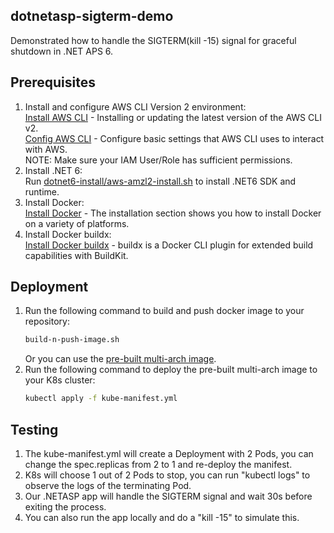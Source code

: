 ## dotnetasp-sigterm-demo
Demonstrated how to handle the SIGTERM(kill -15) signal for graceful shutdown in .NET APS 6.

## Prerequisites
1. Install and configure AWS CLI Version 2 environment:<br />
   [Install AWS CLI] - Installing or updating the latest version of the AWS CLI v2.<br />
   [Config AWS CLI] - Configure basic settings that AWS CLI uses to interact with AWS.<br />
   NOTE: Make sure your IAM User/Role has sufficient permissions.
2. Install .NET 6:<br />
   Run [dotnet6-install/aws-amzl2-install.sh](dotnet6-install/aws-amzl2-install.sh) to install .NET6 SDK and runtime.
3. Install Docker:<br />
   [Install Docker] - The installation section shows you how to install Docker on a variety of platforms.
4. Install Docker buildx:<br />
   [Install Docker buildx] - buildx is a Docker CLI plugin for extended build capabilities with BuildKit.

## Deployment
1. Run the following command to build and push docker image to your repository:<br />
     ```sh
     build-n-push-image.sh
     ```
   Or you can use the [pre-built multi-arch image](https://hub.docker.com/r/cowcoa/dotnetasp-sigterm-demo).
2. Run the following command to deploy the pre-built multi-arch image to your K8s cluster:<br />
     ```sh
     kubectl apply -f kube-manifest.yml
     ```

## Testing
1. The kube-manifest.yml will create a Deployment with 2 Pods, you can change the spec.replicas from 2 to 1 and re-deploy the manifest.
2. K8s will choose 1 out of 2 Pods to stop, you can run "kubectl logs" to observe the logs of the terminating Pod.
3. Our .NETASP app will handle the SIGTERM signal and wait 30s before exiting the process.
4. You can also run the app locally and do a "kill -15" to simulate this.

[Install AWS CLI]: <https://docs.aws.amazon.com/cli/latest/userguide/getting-started-install.html>
[Config AWS CLI]: <https://docs.aws.amazon.com/cli/latest/userguide/cli-configure-quickstart.html>
[Install Docker]: <https://docs.docker.com/engine/install/>
[Install Docker buildx]: <https://github.com/docker/buildx#dockerfile>
